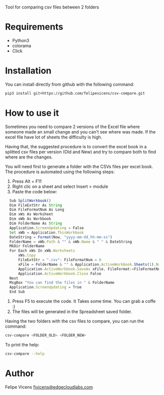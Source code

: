 Tool for comparing csv files between 2 folders

# Requirements

* Python3
* colorama
* Click

# Installation

You can install directly from github with the following command:

```bash
pip3 install git+https://github.com/felipevicens/csv-compare.git
```

# How to use it

Sometimes you need to compare 2 versions of the Excel file where someone made an small change and you can't see where was made. If the excel file have lot of sheets the difficulty is high.

Having that, the suggested procedure is to convert the excel book in a splitted csv files per version (Old and New) and try to compare both to find where are the changes.

You will need first to generate a folder with the CSVs files per excel book. The procedure is automated using the following steps:

1. Press Alt + F11
1. Right clic on a sheet and select Insert > module
1. Paste the code below:

```Javascript
  Sub SplitWorkbook()
  Dim FileExtStr As String
  Dim FileFormatNum As Long
  Dim xWs As Worksheet
  Dim xWb As Workbook
  Dim FolderName As String
  Application.ScreenUpdating = False
  Set xWb = Application.ThisWorkbook
  DateString = Format(Now, "yyyy-mm-dd_hh-mm-ss")
  FolderName = xWb.Path & "" & xWb.Name & " " & DateString
  MkDir FolderName
  For Each xWs In xWb.Worksheets
      xWs.Copy
      FileExtStr = ".csv": FileFormatNum = 6
      xFile = FolderName & "" & Application.ActiveWorkbook.Sheets(1).Name & FileExtStr
      Application.ActiveWorkbook.SaveAs xFile, FileFormat:=FileFormatNum
      Application.ActiveWorkbook.Close False
  Next
  MsgBox "You can find the files in " & FolderName
  Application.ScreenUpdating = True
  End Sub
```

1. Press F5 to execute the code. It Takes some time. You can grab a coffe :)
1. The files will be generated in the Spreadsheet saved folder.

Having the two folders with the csv files to compare, you can run the command:

```bash
csv-compare <FOLDER_OLD> <FOLDER_NEW>
```

To print the help:

```bash
csv-compare --help
```

# Author

Felipe Vicens <fjvicens@edgecloudlabs.com>